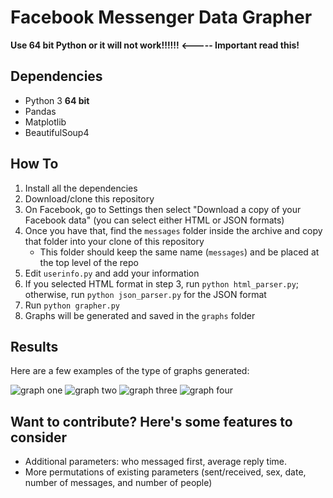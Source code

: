# Facebook Messenger Data Grapher

****Use 64 bit Python or it will not work!!!!!!   <----- Important read this!****

## Dependencies
* Python 3 ****64 bit****
* Pandas
* Matplotlib
* BeautifulSoup4

## How To
1. Install all the dependencies
2. Download/clone this repository
3. On Facebook, go to Settings then select "Download a copy of your Facebook data" (you can select either HTML or JSON formats)
4. Once you have that, find the `messages` folder inside the archive and copy that folder into your clone of this repository
    - This folder should keep the same name (`messages`) and be placed at the top level of the repo
5. Edit `userinfo.py` and add your information
6. If you selected HTML format in step 3, run `python html_parser.py`; otherwise, run `python json_parser.py` for the JSON format 
7. Run `python grapher.py`
8. Graphs will be generated and saved in the `graphs` folder

## Results
Here are a few examples of the type of graphs generated:

![graph one](https://s3.amazonaws.com/rohanp/cumulative3.png)
![graph two](https://s3.amazonaws.com/rohanp/number_messaged_by_day3.png)
![graph three](https://s3.amazonaws.com/rohanp/messaging_by_sex3.png)
![graph four](https://s3.amazonaws.com/rohanp/total_sent_received3.png)

## Want to contribute? Here's some features to consider
* Additional parameters: who messaged first, average reply time.
* More permutations of existing parameters (sent/received, sex, date, number of messages, and number of people)
